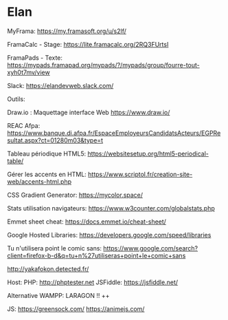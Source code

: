 # Elan

MyFrama: https://my.framasoft.org/u/s2lf/

FramaCalc - Stage:
https://lite.framacalc.org/2RQ3FUrtsI

FramaPads - Texte:
https://mypads.framapad.org/mypads/?/mypads/group/fourre-tout-xyh0t7mv/view

Slack: https://elandevweb.slack.com/

Outils:

Draw.io : Maquettage interface Web https://www.draw.io/

REAC Afpa: https://www.banque.di.afpa.fr/EspaceEmployeursCandidatsActeurs/EGPResultat.aspx?ct=01280m03&type=t

Tableau périodique HTML5: https://websitesetup.org/html5-periodical-table/

Gérer les accents en HTML: https://www.scriptol.fr/creation-site-web/accents-html.php

CSS Gradient Generator: https://mycolor.space/

Stats utilisation navigateurs: https://www.w3counter.com/globalstats.php

Emmet sheet cheat: https://docs.emmet.io/cheat-sheet/

Google Hosted Libraries: https://developers.google.com/speed/libraries

Tu n'utilisera point le comic sans:
https://www.google.com/search?client=firefox-b-d&q=tu+n%27utiliseras+point+le+comic+sans

http://yakafokon.detected.fr/

Host:
PHP: http://phptester.net
JSFiddle: https://jsfiddle.net/

Alternative WAMPP: LARAGON !! ++

JS:
https://greensock.com/
https://animejs.com/
